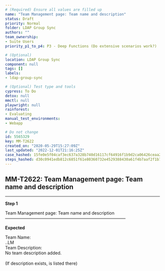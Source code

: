 ```yaml
---
# (Required) Ensure all values are filled up
name: "Team Management page: Team name and description"
status: Draft
priority: Normal
folder: LDAP Group Sync
authors: ""
team_ownership: 
- Suite Users
priority_p1_to_p4: P3 - Deep Functions (Do extensive scenarios work?)

# (Optional)
location: LDAP Group Sync
component: null
tags: []
labels: 
- ldap-group-sync

# (Optional) Test type and tools
cypress: To Do
detox: null
mmctl: null
playwright: null
rainforest: 
- Evaluating
manual_test_environments: 
- Webapp

# Do not change
id: 5565329
key: MM-T2622
created_on: "2020-05-29T15:27:09Z"
last_updated: "2022-12-01T21:16:25Z"
case_hashed: 15fe0e5f04caf3ec637a328b740d16117cf64916f1b9d2ca06426ceaa290103b2e33cf0e9cc9debbb84e689d512abf99
steps_hashed: d30c0941edb812c6851f61e80360732e4529388430a61f4b7aaf2f1b7a1951c2eeacf00b6468f3d68ea7dc8bd88fab97
---
```


<!-- (Auto-generated) Based on frontmatter's "key" and "name" -->

## MM-T2622: Team Management page: Team name and description

---

**Step 1**

Team Management page: Team name and description\
————————————————————————————

**Expected**

Team Name:\
..LM\
Team Description:\
No team description added.\
\
(If description exists, is listed there)
